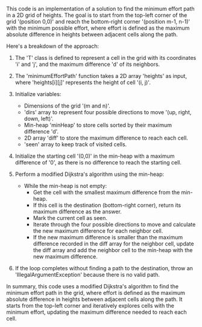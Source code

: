 ​This code is an implementation of a solution to find the minimum effort path in a 2D grid of heights. The goal is to start from the top-left corner of the grid 
'(position 0,0)' and reach the bottom-right corner '(position m-1, n-1)' with the minimum possible effort, where effort is defined as the maximum absolute 
difference in heights between adjacent cells along the path.

Here's a breakdown of the approach:

1. The 'T' class is defined to represent a cell in the grid with its coordinates 'i' and 'j', and the maximum difference 'd' of its neighbors.

2. The 'minimumEffortPath' function takes a 2D array 'heights' as input, where 'heights[i][j]' represents the height of cell '(i, j)'.

3. Initialize variables:
   - Dimensions of the grid '(m and n)'.
   - 'dirs' array to represent four possible directions to move '(up, right, down, left)'.
   - Min-heap 'minHeap' to store cells sorted by their maximum difference 'd'.
   - 2D array 'diff' to store the maximum difference to reach each cell.
   - 'seen' array to keep track of visited cells.

4. Initialize the starting cell '(0,0)' in the min-heap with a maximum difference of '0', as there is no difference to reach the starting cell.

5. Perform a modified Dijkstra's algorithm using the min-heap:
   - While the min-heap is not empty:
       - Get the cell with the smallest maximum difference from the min-heap.
       - If this cell is the destination (bottom-right corner), return its maximum difference as the answer.
       - Mark the current cell as seen.
       - Iterate through the four possible directions to move and calculate the new maximum difference for each neighbor cell.
       - If the new maximum difference is smaller than the maximum difference recorded in the diff array for the neighbor cell, update the diff array and add the 
         neighbor cell to the min-heap with the new maximum difference.

6. If the loop completes without finding a path to the destination, throw an 'IllegalArgumentException' because there is no valid path.


In summary, this code uses a modified Dijkstra's algorithm to find the minimum effort path in the grid, where effort is defined as the maximum absolute difference 
in heights between adjacent cells along the path. It starts from the top-left corner and iteratively explores cells with the minimum effort, updating the maximum 
difference needed to reach each cell.
